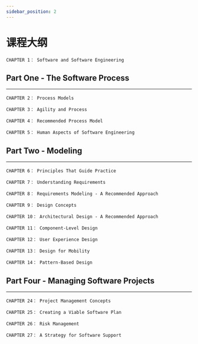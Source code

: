 ```yaml
---
sidebar_position: 2
---
```


# 课程大纲


    CHAPTER 1： Software and Software Engineering


## Part One - The Software Process
---
    CHAPTER 2： Process Models

    CHAPTER 3： Agility and Process

    CHAPTER 4： Recommended Process Model

    CHAPTER 5： Human Aspects of Software Engineering


## Part Two - Modeling
---
    CHAPTER 6： Principles That Guide Practice

    CHAPTER 7： Understanding Requirements

    CHAPTER 8： Requirements Modeling - A Recommended Approach

    CHAPTER 9： Design Concepts

    CHAPTER 10： Architectural Design - A Recommended Approach

    CHAPTER 11： Component-Level Design

    CHAPTER 12： User Experience Design

    CHAPTER 13： Design for Mobility

    CHAPTER 14： Pattern-Based Design

## Part Four - Managing Software Projects
---
    CHAPTER 24： Project Management Concepts

    CHAPTER 25： Creating a Viable Software Plan

    CHAPTER 26： Risk Management

    CHAPTER 27： A Strategy for Software Support


